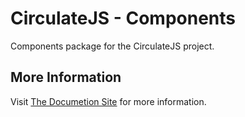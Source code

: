 # CirculateJS - Components

Components package for the CirculateJS project.

## More Information

Visit [The Documetion Site](https://circulatejs.dev/) for more information.
